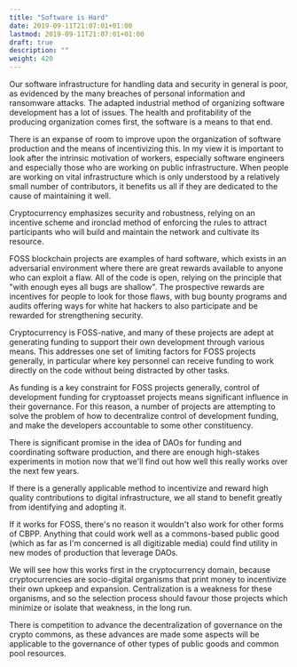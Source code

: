 ```yaml
---
title: "Software is Hard"
date: 2019-09-11T21:07:01+01:00
lastmod: 2019-09-11T21:07:01+01:00
draft: true
description: ""
weight: 420
---
```


Our software infrastructure for handling data and security in general is poor, as evidenced by the many breaches of personal information and ransomware attacks. The adapted industrial method of organizing software development has a lot of issues. The health and profitability of the producing organization comes first, the software is a means to that end.

There is an expanse of room to improve upon the organization of software production and the means of incentivizing this. In my view it is important to look after the intrinsic motivation of workers, especially software engineers and especially those who are working on public infrastructure. When people are working on vital infrastructure which is only understood by a relatively small number of contributors, it benefits us all if they are dedicated to the cause of maintaining it well. 

Cryptocurrency emphasizes security and robustness, relying on an incentive scheme and ironclad method of enforcing the rules to attract participants who will build and maintain the network and cultivate its resource.

FOSS blockchain projects are examples of hard software, which exists in an adversarial environment where there are great rewards available to anyone who can exploit a flaw. All of the code is open, relying on the principle that "with enough eyes all bugs are shallow". The prospective rewards are incentives for people to look for those flaws, with bug bounty programs and audits offering ways for white hat hackers to also participate and be rewarded for strengthening security.

Cryptocurrency is FOSS-native, and many of these projects are adept at generating funding to support their own development through various means. This addresses one set of limiting factors for FOSS projects generally, in particular where key personnel can receive funding to work directly on the code without being distracted by other tasks.

As funding is a key constraint for FOSS projects generally, control of development funding for cryptoasset projects means significant influence in their governance. For this reason, a number of projects are attempting to solve the problem of how to decentralize control of development funding, and make the developers accountable to some other constituency.

There is significant promise in the idea of DAOs for funding and coordinating software production, and there are enough high-stakes experiments in motion now that we'll find out how well this really works over the next few years.

If there is a generally applicable method to incentivize and reward high quality contributions to digital infrastructure, we all stand to benefit greatly from identifying and adopting it. 

If it works for FOSS, there's no reason it wouldn't also work for other forms of CBPP. Anything that could work well as a commons-based public good (which as far as I'm concerned is all digitizable media) could find utility in new modes of production that leverage DAOs. 

We will see how this works first in the cryptocurrency domain, because cryptocurrencies are socio-digital organisms that print money to incentivize their own upkeep and expansion. Centralization is a weakness for these organisms, and so the selection process should favour those projects which minimize or isolate that weakness, in the long run.

There is competition to advance the decentralization of governance on the crypto commons, as these advances are made some aspects will be applicable to the governance of other types of public goods and common pool resources. 
